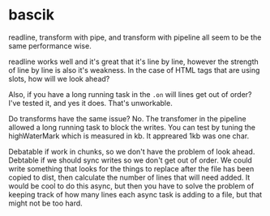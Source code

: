# bascik

readline, transform with pipe, and transform with pipeline all seem
to be the same performance wise.

readline works well and it's great that it's line by line,
however the strength of line by line is also it's weakness.
In the case of HTML tags that are using slots, how will we look ahead?

Also, if you have a long running task in the `.on` will lines get out of order? I've tested it, and yes it does. That's unworkable.

Do transforms have the same issue?
No. The transfomer in the pipeline allowed a long running task to block the writes.
You can test by tuning the highWaterMark which is measured in kb. It appreared 1kb was one char.

Debatable if work in chunks, so we don't have the problem of look ahead.
Debtable if we should sync writes so we don't get out of order.
We could write something that looks for the things to replace after the file has been copied to dist, then calculate the number of lines that will need added.
It would be cool to do this async, but then you have to solve the problem of keeping track of how many lines each async task is adding to a file, but that might not be too hard.
